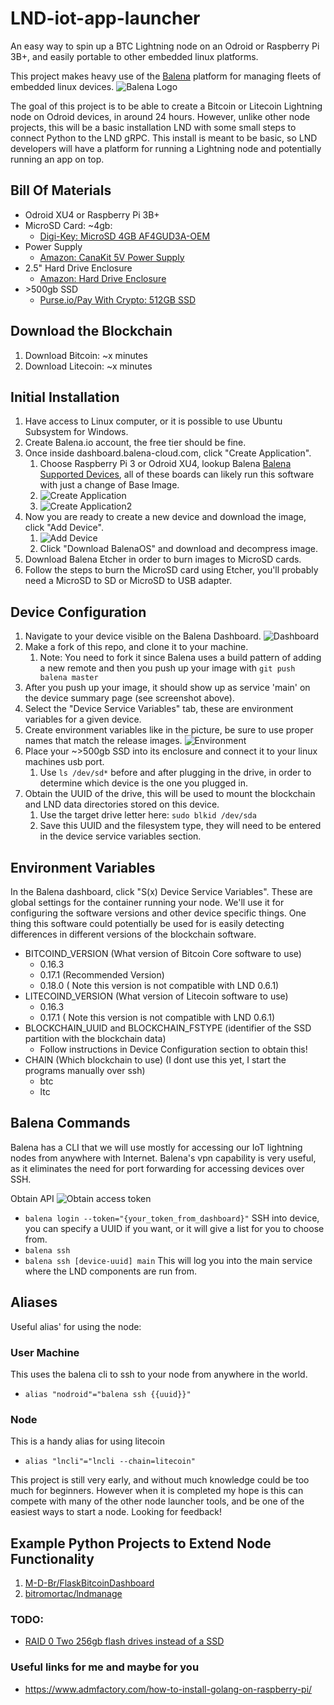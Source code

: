 # LND-iot-app-launcher
An easy way to spin up a BTC Lightning node on an Odroid or Raspberry Pi 3B+, and easily portable to other embedded linux platforms.

This project makes heavy use of the [Balena](balena.io) platform for managing fleets of embedded linux devices.
![Balena Logo](https://www.balena.io/blog/content/images/2017/10/balena_logo.jpg)

The goal of this project is to be able to create a Bitcoin or Litecoin Lightning node on Odroid devices, in around 24 hours. However, unlike other node projects, this will be a basic installation LND with some small steps to connect Python to the LND gRPC. This install is meant to be basic, so LND developers will have a platform for running a Lightning node and potentially running an app on top. 

## Bill Of Materials
* Odroid XU4 or Raspberry Pi 3B+
* MicroSD Card: \~4gb: 
	* [Digi-Key: MicroSD 4GB AF4GUD3A-OEM](https://www.digikey.com/product-detail/en/atp-electronics-inc/AF4GUD3A-OEM/AF4GUD3A-OEM-ND/)
* Power Supply
	* [Amazon: CanaKit 5V Power Supply](https://www.amazon.com/gp/product/B00MARDJZ4/)
* 2.5" Hard Drive Enclosure
	* [Amazon: Hard Drive Enclosure](https://www.amazon.com/gp/product/B00OJ3UJ2S/)
* \>500gb SSD
	* [Purse.io/Pay With Crypto: 512GB SSD](https://purse.io/product/B07997QV4Z)

## Download the Blockchain
1. Download Bitcoin: \~x minutes 
1. Download Litecoin: \~x minutes 

## Initial Installation

1. Have access to Linux computer, or it is possible to use Ubuntu Subsystem for Windows.
1. Create Balena.io account, the free tier should be fine.
1. Once inside dashboard.balena-cloud.com, click "Create Application".
	1. Choose Raspberry Pi 3 or Odroid XU4, lookup Balena [Balena Supported Devices](https://www.balena.io/docs/reference/hardware/devices/), all of these boards can likely run this software with just a change of Base Image.
	1. ![Create Application](https://i.imgur.com/HIi6NsY.png)
	1. ![Create Application2](https://i.imgur.com/yV7NvfK.png)
1. Now you are ready to create a new device and download the image, click "Add Device".
	1. ![Add Device](https://i.imgur.com/yiTAGVH.png)
	1. Click "Download BalenaOS" and download and decompress image.
1. Download Balena Etcher in order to burn images to MicroSD cards.
1. Follow the steps to burn the MicroSD card using Etcher, you'll probably need a MicroSD to SD or MicroSD to USB adapter.


## Device Configuration
1. Navigate to your device visible on the Balena Dashboard. ![Dashboard](https://i.imgur.com/ZubjE8L.png)
1. Make a fork of this repo, and clone it to your machine.
	1. Note: You need to fork it since Balena uses a build pattern of adding a new remote and then you push up your image with ```git push balena master```
1. After you push up your image, it should show up as service 'main' on the device summary page (see screenshot above).
1. Select the "Device Service Variables" tab, these are environment variables for a given device. 
1. Create environment variables like in the picture, be sure to use proper names that match the release images. ![Environment](https://i.imgur.com/c4pQVYp.png)
1. Place your ~>500gb SSD into its enclosure and connect it to your linux machines usb port.
	1. Use ```ls /dev/sd*``` before and after plugging in the drive, in order to determine which device is the one you plugged in.
1. Obtain the UUID of the drive, this will be used to mount the blockchain and LND data directories stored on this device.
	1. Use the target drive letter here: ```sudo blkid /dev/sda```
	1. Save this UUID and the filesystem type, they will need to be entered in the device service variables section.


## Environment Variables
In the Balena dashboard, click "S(x) Device Service Variables". These are global settings for the container running your node. We'll use it for configuring the software versions and other device specific things. One thing this software could potentially be used for is easily detecting differences in different versions of the blockchain software.

* BITCOIND_VERSION (What version of Bitcoin Core software to use)
	* 0.16.3
	* 0.17.1 (Recommended Version)
	* 0.18.0 ( Note this version is not compatible with LND 0.6.1)
* LITECOIND_VERSION (What version of Litecoin software to use)
	* 0.16.3
	* 0.17.1 ( Note this version is not compatible with LND 0.6.1)
* BLOCKCHAIN_UUID and BLOCKCHAIN_FSTYPE (identifier of the SSD partition with the blockchain data)
	* Follow instructions in Device Configuration section to obtain this!
* CHAIN (Which blockchain to use) (I dont use this yet, I start the programs manually over ssh)
	* btc
	* ltc

## Balena Commands
Balena has a CLI that we will use mostly for accessing our IoT lightning nodes from anywhere with Internet. Balena's vpn capability is very useful, as it eliminates the need for port forwarding for accessing devices over SSH.

Obtain API
![Obtain access token](https://cdn1.imggmi.com/uploads/2019/6/5/bd0d7f0342ef811b9d719a844db50d37-full.png)
* ```balena login --token="{your_token_from_dashboard}"```
SSH into device, you can specify a UUID if you want, or it will give a list for you to choose from.
* ```balena ssh```
* ```balena ssh [device-uuid] main```  This will log you into the main service where the LND components are run from.


## Aliases

Useful alias' for using the node:
### User Machine
This uses the balena cli to ssh to your node from anywhere in the world.
* ```alias "nodroid"="balena ssh {{uuid}}"```

### Node
This is a handy alias for using litecoin
* ```alias "lncli"="lncli --chain=litecoin"```

This project is still very early, and without much knowledge could be too much for beginners. However when it is completed my hope is this can compete with many of the other node launcher tools, and be one of the easiest ways to start a node. Looking for feedback!

## Example Python Projects to Extend Node Functionality
1. [M-D-Br/FlaskBitcoinDashboard](https://github.com/M-D-Br/FlaskBitcoinDashboard)
1. [bitromortac/lndmanage](https://github.com/bitromortac/lndmanage)

### TODO:
* [RAID 0 Two 256gb flash drives instead of a SSD](https://pchelp.ricmedia.com/build-raspberry-pi3-raid-nas-server/3/)


### Useful links for me and maybe for you
* https://www.admfactory.com/how-to-install-golang-on-raspberry-pi/
